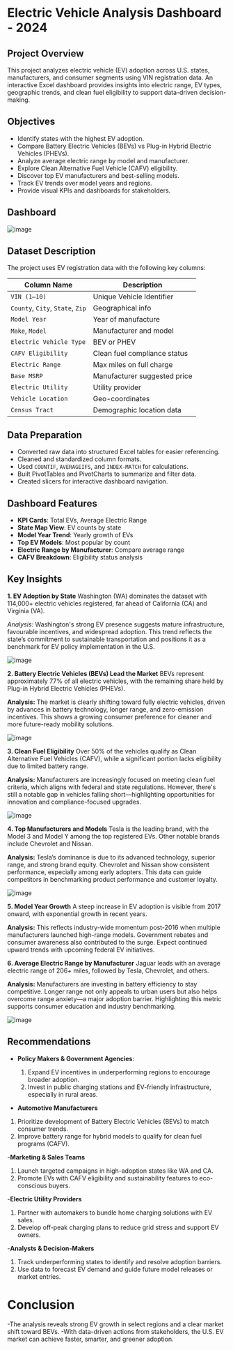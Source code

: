#  Electric Vehicle Analysis Dashboard - 2024

##  Project Overview
This project analyzes electric vehicle (EV) adoption across U.S. states, manufacturers, and consumer segments using VIN registration data. An interactive Excel dashboard provides insights into electric range, EV types, geographic trends, and clean fuel eligibility to support data-driven decision-making.

##  Objectives
- Identify states with the highest EV adoption.
- Compare Battery Electric Vehicles (BEVs) vs Plug-in Hybrid Electric Vehicles (PHEVs).
- Analyze average electric range by model and manufacturer.
- Explore Clean Alternative Fuel Vehicle (CAFV) eligibility.
- Discover top EV manufacturers and best-selling models.
- Track EV trends over model years and regions.
- Provide visual KPIs and dashboards for stakeholders.

## Dashboard
![image](https://github.com/user-attachments/assets/9a413c1c-40d1-4cc4-b351-d0e5a2a797c7)


##  Dataset Description
The project uses EV registration data with the following key columns:

| Column Name                          | Description |
|-------------------------------------|-------------|
| `VIN (1–10)`                        | Unique Vehicle Identifier |
| `County`, `City`, `State`, `Zip`   | Geographical info |
| `Model Year`                        | Year of manufacture |
| `Make`, `Model`                     | Manufacturer and model |
| `Electric Vehicle Type`            | BEV or PHEV |
| `CAFV Eligibility`                 | Clean fuel compliance status |
| `Electric Range`                   | Max miles on full charge |
| `Base MSRP`                        | Manufacturer suggested price |
| `Electric Utility`                 | Utility provider |
| `Vehicle Location`                 | Geo-coordinates |
| `Census Tract`                     | Demographic location data |

##  Data Preparation
- Converted raw data into structured Excel tables for easier referencing.
- Cleaned and standardized column formats.
- Used `COUNTIF`, `AVERAGEIFS`, and `INDEX-MATCH` for calculations.
- Built PivotTables and PivotCharts to summarize and filter data.
- Created slicers for interactive dashboard navigation.

##  Dashboard Features
- **KPI Cards**: Total EVs, Average Electric Range
- **State Map View**: EV counts by state
- **Model Year Trend**: Yearly growth of EVs
- **Top EV Models**: Most popular by count
- **Electric Range by Manufacturer**: Compare average range
- **CAFV Breakdown**: Eligibility status analysis

##  Key Insights
**1. EV Adoption by State**
Washington (WA) dominates the dataset with 114,000+ electric vehicles registered, far ahead of California (CA) and Virginia (VA).

*Analysis:* Washington's strong EV presence suggests mature infrastructure, favourable incentives, and widespread adoption. This trend reflects the state’s commitment to sustainable transportation and positions it as a benchmark for EV policy implementation in the U.S.

   ![image](https://github.com/user-attachments/assets/6849a609-bf0d-4725-8b6c-cdbb783916c6)

**2. Battery Electric Vehicles (BEVs) Lead the Market**
BEVs represent approximately 77% of all electric vehicles, with the remaining share held by Plug-in Hybrid Electric Vehicles (PHEVs).

**Analysis:** The market is clearly shifting toward fully electric vehicles, driven by advances in battery technology, longer range, and zero-emission incentives. This shows a growing consumer preference for cleaner and more future-ready mobility solutions.
  
  ![image](https://github.com/user-attachments/assets/60f0bf91-36da-4d16-8b13-b672cc88c84f)

**3. Clean Fuel Eligibility**
Over 50% of the vehicles qualify as Clean Alternative Fuel Vehicles (CAFV), while a significant portion lacks eligibility due to limited battery range.

**Analysis:** Manufacturers are increasingly focused on meeting clean fuel criteria, which aligns with federal and state regulations. However, there's still a notable gap in vehicles falling short—highlighting opportunities for innovation and compliance-focused upgrades.
  
   ![image](https://github.com/user-attachments/assets/4b6ee8b4-207c-46e5-ae72-6aeb55a93b68)

**4. Top Manufacturers and Models**
Tesla is the leading brand, with the Model 3 and Model Y among the top registered EVs. Other notable brands include Chevrolet and Nissan.

**Analysis:** Tesla’s dominance is due to its advanced technology, superior range, and strong brand equity. Chevrolet and Nissan show consistent performance, especially among early adopters. This data can guide competitors in benchmarking product performance and customer loyalty.
  
   ![image](https://github.com/user-attachments/assets/85cd9e7f-34e8-4033-82a8-2b5c487987e6)

**5. Model Year Growth**
A steep increase in EV adoption is visible from 2017 onward, with exponential growth in recent years.

**Analysis:** This reflects industry-wide momentum post-2016 when multiple manufacturers launched high-range models. Government rebates and consumer awareness also contributed to the surge. Expect continued upward trends with upcoming federal EV initiatives.


**6. Average Electric Range by Manufacturer**
Jaguar leads with an average electric range of 206+ miles, followed by Tesla, Chevrolet, and others.

**Analysis:** Manufacturers are investing in battery efficiency to stay competitive. Longer range not only appeals to urban users but also helps overcome range anxiety—a major adoption barrier. Highlighting this metric supports consumer education and industry benchmarking.
  
   ![image](https://github.com/user-attachments/assets/a9fbe6b0-0990-482f-b42c-6dc1ba416ac1)


##  Recommendations
- **Policy Makers & Government Agencies**:
  1. Expand EV incentives in underperforming regions to encourage broader adoption.
  2. Invest in public charging stations and EV-friendly infrastructure, especially in rural areas.

- **Automotive Manufacturers**
1. Prioritize development of Battery Electric Vehicles (BEVs) to match consumer trends.
2. Improve battery range for hybrid models to qualify for clean fuel programs (CAFV).

-**Marketing & Sales Teams**
1. Launch targeted campaigns in high-adoption states like WA and CA.
2. Promote EVs with CAFV eligibility and sustainability features to eco-conscious buyers.

-**Electric Utility Providers**
1. Partner with automakers to bundle home charging solutions with EV sales.
2. Develop off-peak charging plans to reduce grid stress and support EV owners.

-**Analysts & Decision-Makers**
1. Track underperforming states to identify and resolve adoption barriers.
2. Use data to forecast EV demand and guide future model releases or market entries.

# Conclusion
-The analysis reveals strong EV growth in select regions and a clear market shift toward BEVs.
-With data-driven actions from stakeholders, the U.S. EV market can achieve faster, smarter, and greener adoption.


